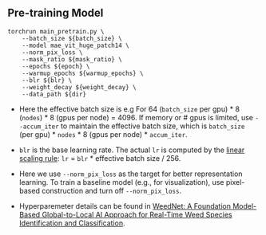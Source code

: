 ## Pre-training Model

```
torchrun main_pretrain.py \
    --batch_size ${batch_size} \
    --model mae_vit_huge_patch14 \
    --norm_pix_loss \
    --mask_ratio ${mask_ratio} \
    --epochs ${epoch} \
    --warmup_epochs ${warmup_epochs} \
    --blr ${blr} \
    --weight_decay ${weight_decay} \
    --data_path ${dir}
```
- Here the effective batch size is e.g For 64 (`batch_size` per gpu) * 8 (`nodes`) * 8 (gpus per node) = 4096. If memory or # gpus is limited, use `--accum_iter` to maintain the effective batch size, which is `batch_size` (per gpu) * `nodes` * 8 (gpus per node) * `accum_iter`.
- `blr` is the base learning rate. The actual `lr` is computed by the [linear scaling rule](https://arxiv.org/abs/1706.02677): `lr` = `blr` * effective batch size / 256.
- Here we use `--norm_pix_loss` as the target for better representation learning. To train a baseline model (e.g., for visualization), use pixel-based construction and turn off `--norm_pix_loss`.

- Hyperparemeter details can be found in [WeedNet: A Foundation Model-Based Global-to-Local AI Approach for Real-Time Weed Species Identification and Classification](https://arxiv.org/pdf/2505.18930).

